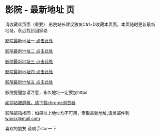 # 影院 - 最新地址 页

请收藏此页面（重要）
影院站长建议狼友Ctrl+D收藏本页面，本页随时更新最新地址，永远找到回家路

[影院最新地址一 点击此处](https://50db.buzz/) 

[影院最新地址二 点击此处](https://50ct.buzz/) 

[影院最新地址三 点击此处](https://50cx.buzz/) 

[影院最新地址四 点击此处](https://50cz.buzz/) 

[影院最新地址五 点击此处](https://50cv.buzz/) 

影院提醒您请注意，永久地址一定要加https

[如网站被屏蔽，请下载chrome浏览器](https://8xe23.com/chrome_93.0.4577.82.apk) 

影院邮箱找回：如果以上地址均不可用，索取最新地址,请发邮件到 woxsx@mail.com

喜欢的狼友 请顺手star一下